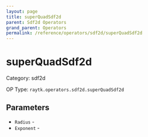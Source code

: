 ```yaml
---
layout: page
title: superQuadSdf2d
parent: Sdf2d Operators
grand_parent: Operators
permalink: /reference/operators/sdf2d/superQuadSdf2d
---
```


# superQuadSdf2d



Category: sdf2d

OP Type: `raytk.operators.sdf2d.superQuadSdf2d`

## Parameters

* `Radius` - 
* `Exponent` -
